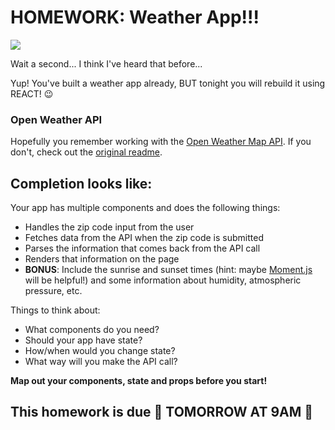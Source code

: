 # HOMEWORK: Weather App!!!

![](https://media.giphy.com/media/PLJzdMVafDLTW/giphy.gif)

Wait a second... I think I've heard that before...

Yup! You've built a weather app already, BUT tonight you will rebuild it using REACT! 😉

### Open Weather API

Hopefully you remember working with the [Open Weather Map API](http://openweathermap.org/api). If you don't, check out the [original readme](https://github.com/WDI-HoneyBadger/hw-w07d03-fetch-weather-2).


## Completion looks like:

Your app has multiple components and does the following things:

- Handles the zip code input from the user
- Fetches data from the API when the zip code is submitted
- Parses the information that comes back from the API call
- Renders that information on the page
- **BONUS**: Include the sunrise and sunset times (hint: maybe [Moment.js](https://momentjs.com/) will be helpful!) and some information about humidity, atmospheric pressure, etc.

Things to think about:

- What components do you need?
- Should your app have state?
- How/when would you change state?
- What way will you make the API call?

**Map out your components, state and props before you start!**

## This homework is due 🚨 TOMORROW AT 9AM 🚨
